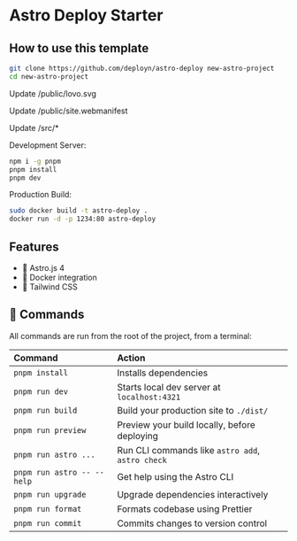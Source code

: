 # Astro Deploy Starter

## How to use this template

```sh
git clone https://github.com/deployn/astro-deploy new-astro-project
cd new-astro-project
```

Update /public/lovo.svg

Update /public/site.webmanifest

Update /src/\*

Development Server:

```sh
npm i -g pnpm
pnpm install
pnpm dev
```

Production Build:

```sh
sudo docker build -t astro-deploy .
docker run -d -p 1234:80 astro-deploy
```

## Features

- 🚀 Astro.js 4
- 🐳 Docker integration
- 🍃 Tailwind CSS

## 🧞 Commands

All commands are run from the root of the project, from a terminal:

| Command                    | Action                                           |
| :------------------------- | :----------------------------------------------- |
| `pnpm install`             | Installs dependencies                            |
| `pnpm run dev`             | Starts local dev server at `localhost:4321`      |
| `pnpm run build`           | Build your production site to `./dist/`          |
| `pnpm run preview`         | Preview your build locally, before deploying     |
| `pnpm run astro ...`       | Run CLI commands like `astro add`, `astro check` |
| `pnpm run astro -- --help` | Get help using the Astro CLI                     |
| `pnpm run upgrade`         | Upgrade dependencies interactively               |
| `pnpm run format`          | Formats codebase using Prettier                  |
| `pnpm run commit`          | Commits changes to version control               |
